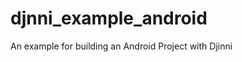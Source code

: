 djnni_example_android
=====================

An example for building an Android Project with Djinni
